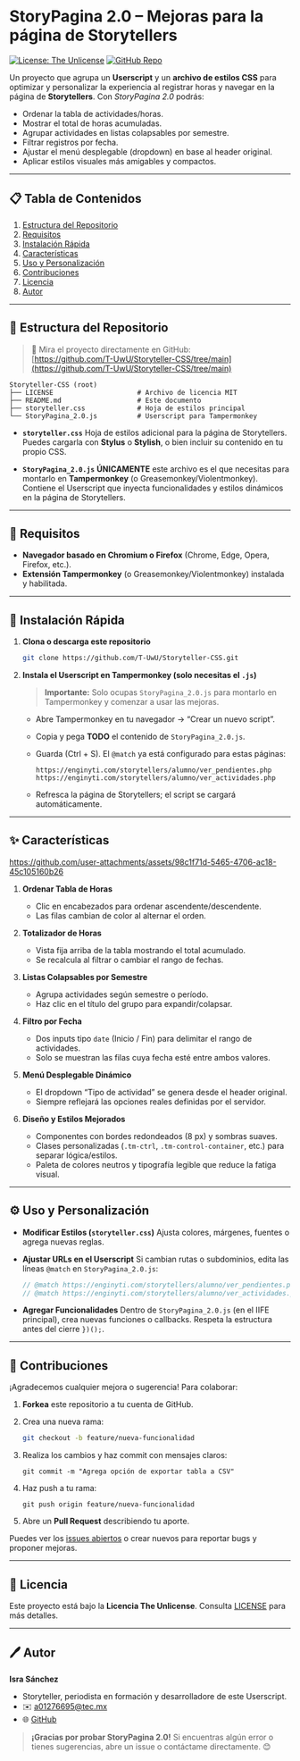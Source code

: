 # StoryPagina 2.0 – Mejoras para la página de Storytellers

[![License: The Unlicense](https://img.shields.io/badge/License-Unlicense-yellow.svg)](LICENSE)  [![GitHub Repo](https://img.shields.io/badge/Repo-Storyteller--CSS-blue?logo=github)](https://github.com/T-UwU/Storyteller-CSS/tree/main)

Un proyecto que agrupa un **Userscript** y un **archivo de estilos CSS** para optimizar y personalizar la experiencia al registrar horas y navegar en la página de **Storytellers**. Con _StoryPagina 2.0_ podrás:

- Ordenar la tabla de actividades/horas.
- Mostrar el total de horas acumuladas.
- Agrupar actividades en listas colapsables por semestre.
- Filtrar registros por fecha.
- Ajustar el menú desplegable (dropdown) en base al header original.
- Aplicar estilos visuales más amigables y compactos.

---

## 📋 Tabla de Contenidos

1. [Estructura del Repositorio](#-estructura-del-repositorio)
2. [Requisitos](#-requisitos)
3. [Instalación Rápida](#-instalación-rápida)
4. [Características](#-características)
5. [Uso y Personalización](#-uso-y-personalización)
6. [Contribuciones](#-contribuciones)
7. [Licencia](#-licencia)
8. [Autor](#-autor)

---

## 📂 Estructura del Repositorio

> 📌 Mira el proyecto directamente en GitHub:  
> [https://github.com/T-UwU/Storyteller-CSS/tree/main](https://github.com/T-UwU/Storyteller-CSS/tree/main)

```text
Storyteller-CSS (root)
├── LICENSE                     # Archivo de licencia MIT
├── README.md                   # Este documento
├── storyteller.css             # Hoja de estilos principal
└── StoryPagina_2.0.js          # Userscript para Tampermonkey
````

* **`storyteller.css`**
  Hoja de estilos adicional para la página de Storytellers. Puedes cargarla con **Stylus** o **Stylish**, o bien incluir su contenido en tu propio CSS.

* **`StoryPagina_2.0.js`**
  **ÚNICAMENTE** este archivo es el que necesitas para montarlo en **Tampermonkey** (o Greasemonkey/Violentmonkey).
  Contiene el Userscript que inyecta funcionalidades y estilos dinámicos en la página de Storytellers.

---

## 📌 Requisitos

* **Navegador basado en Chromium o Firefox** (Chrome, Edge, Opera, Firefox, etc.).
* **Extensión Tampermonkey** (o Greasemonkey/Violentmonkey) instalada y habilitada.

---

## 🚀 Instalación Rápida

1. **Clona o descarga este repositorio**

   ```bash
   git clone https://github.com/T-UwU/Storyteller-CSS.git
   ```

2. **Instala el Userscript en Tampermonkey (solo necesitas el `.js`)**

   > **Importante:** Solo ocupas `StoryPagina_2.0.js` para montarlo en Tampermonkey y comenzar a usar las mejoras.

   * Abre Tampermonkey en tu navegador → “Crear un nuevo script”.
   * Copia y pega **TODO** el contenido de `StoryPagina_2.0.js`.
   * Guarda (Ctrl + S). El `@match` ya está configurado para estas páginas:
     
     ```
     https://enginyti.com/storytellers/alumno/ver_pendientes.php
     https://enginyti.com/storytellers/alumno/ver_actividades.php
     ```
   * Refresca la página de Storytellers; el script se cargará automáticamente.

---

## ✨ Características

https://github.com/user-attachments/assets/98c1f71d-5465-4706-ac18-45c105160b26

1. **Ordenar Tabla de Horas**

   * Clic en encabezados para ordenar ascendente/descendente.
   * Las filas cambian de color al alternar el orden.

2. **Totalizador de Horas**

   * Vista fija arriba de la tabla mostrando el total acumulado.
   * Se recalcula al filtrar o cambiar el rango de fechas.

3. **Listas Colapsables por Semestre**

   * Agrupa actividades según semestre o período.
   * Haz clic en el título del grupo para expandir/colapsar.

4. **Filtro por Fecha**

   * Dos inputs tipo `date` (Inicio / Fin) para delimitar el rango de actividades.
   * Solo se muestran las filas cuya fecha esté entre ambos valores.

5. **Menú Desplegable Dinámico**

   * El dropdown “Tipo de actividad” se genera desde el header original.
   * Siempre reflejará las opciones reales definidas por el servidor.

6. **Diseño y Estilos Mejorados**

   * Componentes con bordes redondeados (8 px) y sombras suaves.
   * Clases personalizadas (`.tm-ctrl`, `.tm-control-container`, etc.) para separar lógica/estilos.
   * Paleta de colores neutros y tipografía legible que reduce la fatiga visual.

---

## ⚙️ Uso y Personalización

* **Modificar Estilos (`storyteller.css`)**
  Ajusta colores, márgenes, fuentes o agrega nuevas reglas.
* **Ajustar URLs en el Userscript**
  Si cambian rutas o subdominios, edita las líneas `@match` en `StoryPagina_2.0.js`:

  ```js
  // @match https://enginyti.com/storytellers/alumno/ver_pendientes.php
  // @match https://enginyti.com/storytellers/alumno/ver_actividades.php
  ```
* **Agregar Funcionalidades**
  Dentro de `StoryPagina_2.0.js` (en el IIFE principal), crea nuevas funciones o callbacks. Respeta la estructura antes del cierre `})();`.

---

## 🤝 Contribuciones

¡Agradecemos cualquier mejora o sugerencia! Para colaborar:

1. **Forkea** este repositorio a tu cuenta de GitHub.
2. Crea una nueva rama:

   ```bash
   git checkout -b feature/nueva-funcionalidad
   ```
3. Realiza los cambios y haz commit con mensajes claros:

   ```
   git commit -m "Agrega opción de exportar tabla a CSV"
   ```
4. Haz push a tu rama:

   ```
   git push origin feature/nueva-funcionalidad
   ```
5. Abre un **Pull Request** describiendo tu aporte.

Puedes ver los [issues abiertos](https://github.com/T-UwU/Storyteller-CSS/issues) o crear nuevos para reportar bugs y proponer mejoras.

---

## 📜 Licencia

Este proyecto está bajo la **Licencia The Unlicense**. Consulta [LICENSE](LICENSE) para más detalles.

---

## 🖊️ Autor

**Isra Sánchez**

* Storyteller, periodista en formación y desarrolladore de este Userscript.
* ✉️ [a01276695@tec.mx](mailto:a01276695@tec.mx)
* 🌐 [GitHub](https://github.com/T-UwU)

> **¡Gracias por probar StoryPagina 2.0!**
> Si encuentras algún error o tienes sugerencias, abre un issue o contáctame directamente. 😊
